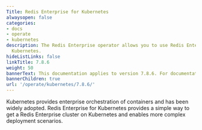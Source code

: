 ```yaml
---
Title: Redis Enterprise for Kubernetes
alwaysopen: false
categories:
- docs
- operate
- kubernetes
description: The Redis Enterprise operator allows you to use Redis Enterprise for
  Kubernetes.
hideListLinks: false
linkTitle: 7.8.6
weight: 50
bannerText: This documentation applies to version 7.8.6. For documentation on the latest version, see [redis.io/docs/latest/operate/kubernetes/](https://redis.io/docs/latest/operate/kubernetes/).
bannerChildren: true
url: '/operate/kubernetes/7.8.6/'
---
```


Kubernetes provides enterprise orchestration of containers and has been widely adopted. Redis Enterprise for Kubernetes provides a simple way to get a Redis Enterprise cluster on Kubernetes and enables more complex deployment scenarios.

